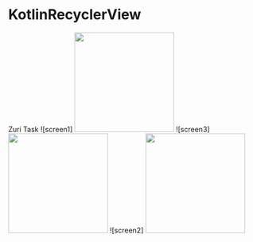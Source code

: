 # KotlinRecyclerView
Zuri Task
![screen1]
<img src="https://user-images.githubusercontent.com/67715143/119248181-45e8ff80-bb44-11eb-95c0-3339da71c726.png" width="200"/>
![screen3]
<img src="https://user-images.githubusercontent.com/67715143/119248187-5bf6c000-bb44-11eb-96cb-3805ed58707c.png" width="200"/>
![screen2]
<img src="https://user-images.githubusercontent.com/67715143/119248196-66b15500-bb44-11eb-9b35-d943350d4b3e.png" width="200"/>
